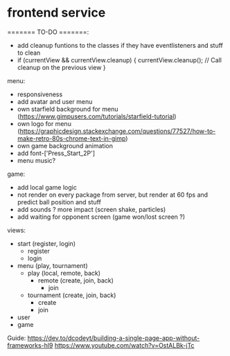 # frontend service

======= TO-DO =======:

- add cleanup funtions to the classes if they have eventlisteners and stuff to clean
- if (currentView && currentView.cleanup) {
        currentView.cleanup(); // Call cleanup on the previous view
    }

menu:
- responsiveness
- add avatar and user menu
- own starfield background for menu (https://www.gimpusers.com/tutorials/starfield-tutorial)
- own logo for menu (https://graphicdesign.stackexchange.com/questions/77527/how-to-make-retro-80s-chrome-text-in-gimp)
- own game background animation
- add font-['Press_Start_2P']
- menu music?

game:
- add local game logic
- not render on every package from server, but render at 60 fps and predict ball position and stuff
- add sounds ? more impact (screen shake, particles)
- add waiting for opponent screen (game won/lost screen ?)

views:
- start (register, login)
    - register
    - login
- menu (play, tournament)
    - play (local, remote, back)
        - remote (create, join, back)
            - join
    - tournament (create, join, back)
        - create
        - join
- user
- game

Guide:
https://dev.to/dcodeyt/building-a-single-page-app-without-frameworks-hl9
https://www.youtube.com/watch?v=OstALBk-jTc